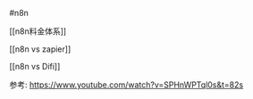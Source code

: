 #n8n 


[[n8n料金体系]]

[[n8n vs zapier]]

[[n8n vs Difi]]









参考: https://www.youtube.com/watch?v=SPHnWPTql0s&t=82s
